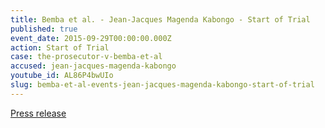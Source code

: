 ```yaml
---
title: Bemba et al. - Jean-Jacques Magenda Kabongo - Start of Trial
published: true
event_date: 2015-09-29T00:00:00.000Z
action: Start of Trial
case: the-prosecutor-v-bemba-et-al
accused: jean-jacques-magenda-kabongo
youtube_id: AL86P4bwUIo
slug: bemba-et-al-events-jean-jacques-magenda-kabongo-start-of-trial
---
```



[Press release](https://www.icc-cpi.int/pages/item.aspx?name=PR1155)
